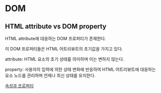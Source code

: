 # DOM

## HTML attribute vs DOM property

HTML attribute에 대응하는 DOM 프로퍼티가 존재한다.

이 DOM 프로퍼티들은 HTML 어트리뷰트의 초기값을 가지고 있다.

attribute: HTML 요소의 초기 상태를 의미하며 이는 변하지 않는다.

property: 사용자의 입력에 의한 상태 변화에 반응하여 HTML 어트리뷰트에 대응하는 요소 노드를 관리하며 언제나 최신 상태를 유지한다.

[속성과 프로퍼티](https://ko.javascript.info/dom-attributes-and-properties)
